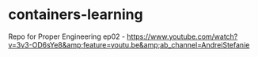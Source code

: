 # containers-learning
Repo for Proper Engineering ep02 - https://www.youtube.com/watch?v=3v3-OD6sYe8&amp;feature=youtu.be&amp;ab_channel=AndreiStefanie
